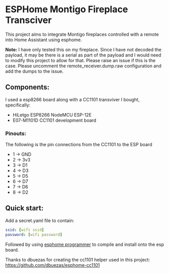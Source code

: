 # ESPHome Montigo Fireplace Transciver

This project aims to integrate Montigo fireplaces controlled with a remote into
Home Assistant using esphome. 

**Note:** I have only tested this on my fireplace. Since I have not decoded the 
payload, it may be there is a serial as part of the payload and I would need to 
modify this project to allow for that. Please raise an issue if this is the case.
Please uncomment the remote_receiver.dump.raw configuration and add the dumps to the issue.

## Components:

I used a esp8266 board along with a CC1101 transviver I bought, specifically:
- HiLetgo ESP8266 NodeMCU ESP-12E
- E07-M1101D CC1101 development board

### Pinouts:

The following is the pin connections from the CC1101 to the ESP board
- 1 &rarr; GND
- 2 &rarr; 3v3
- 3 &rarr; D1
- 4 &rarr; D3
- 5 &rarr; D5
- 6 &rarr; D7
- 7 &rarr; D6
- 8 &rarr; D2

## Quick start:

Add a secret.yaml file to contain:
```yaml
ssid: [wifi ssid]
password: [wifi password]
```

Followed by using [esphome programmer](https://esphome.io/guides/getting_started_command_line#first-uploading)
to compile and install onto the esp board.

Thanks to dbuezas for creating the cc1101 helper used in this project: https://github.com/dbuezas/esphome-cc1101